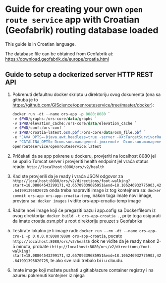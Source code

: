 # Guide for creating your own `open route service` app with Croatian (Geofabrik) routing database loaded

This guide is in Croatian language.

The database file can be obtained from Geofabrik at: <https://download.geofabrik.de/europe/croatia.html>

## Guide to setup a dockerized server HTTP REST API

1. Pokrenuti defaultnu docker skriptu u direktoriju ovog dokumenta (ona sa githuba je to <https://github.com/GIScience/openrouteservice/tree/master/docker>):

    ```ps1
    docker run -dt --name ors-app -p 8080:8080 `
    -v $PWD/graphs:/ors-core/data/graphs `
    -v $PWD/elevation_cache:/ors-core/data/elevation_cache `
    -v $PWD/conf:/ors-conf `
    -v $PWD/croatia-latest.osm.pbf:/ors-core/data/osm_file.pbf `
    -e "JAVA_OPTS=-Djava.awt.headless=true -server -XX:TargetSurvivorRatio=75 -XX:SurvivorRatio=64 -XX:MaxTenuringThreshold=3 -XX:+UseG1GC -XX:+ScavengeBeforeFullGC -XX:ParallelGCThreads=4 -Xms1g -Xmx2g" `
    -e "CATALINA_OPTS=-Dcom.sun.management.jmxremote -Dcom.sun.management.jmxremote.port=9001 -Dcom.sun.management.jmxremote.rmi.port=9001 -Dcom.sun.management.jmxremote.authenticate=false -Dcom.sun.management.jmxremote.ssl=false -Djava.rmi.server.hostname=localhost" `
    openrouteservice/openrouteservice:latest
    ```

2. Pričekati da se app pokrene u dockeru, provjeriti na localhost 8080 jel se upalio Tomcat server i provjeriti health endpoint jel vraća status ready: `http://localhost:8080/ors/v2/health`

3. Kad ste provjerili da je ready i vraća JSON odgovor za `http://localhost:8080/ors/v2/directions/foot-walking?start=18.08804543299171,42.65709339685951&end=18.106246932775903,42.641991395820725` onda treba napraviti image iz tog kontejnera sa: `docker commit ors-app ors-app-croatia-temp`, nakon toga imate novi image, provjera sa: `docker images` i vidite ors-app-croatia-temp image

4. Radite novi image koji će pregaziti bazu i app.cofig sa Dockerfileom iz ovog direktorija: `docker build -t ors-app-croatia .`, prije toga osigurati da imate croatia.osm.pbf u root direktoriju preuzet s Geofabrika

5. Testirate lokalno je li image radi: `docker run --rm -dt --name ors-app-cro-1 -p 0.0.0.0:8080:8080 ors-app-croatia`, pucate `http://localhost:8080/ors/v2/health` dok ne vidite da je ready nakon 2-5 minuta, probate i `http://localhost:8080/ors/v2/directions/foot-walking?start=18.08804543299171,42.65709339685951&end=18.106246932775903,42.641991395820725`, te ako sve radi trebalo bi i u cloudu.

6. Imate image koji možete pushati u gitlab/azure container registry i na azureu pokrenuti kontejner iz njega
